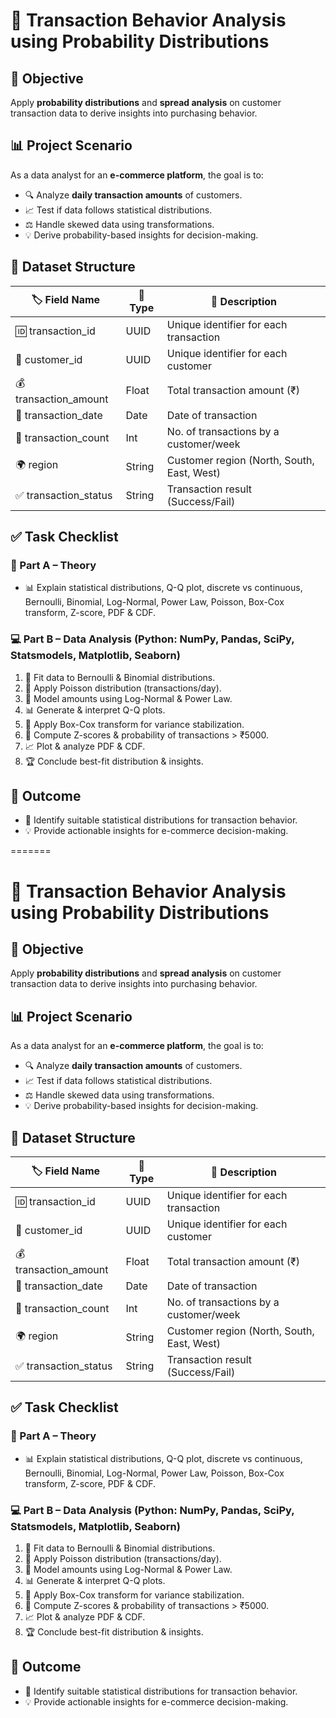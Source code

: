# 🛒 Transaction Behavior Analysis using Probability Distributions  

## 🎯 Objective  
Apply **probability distributions** and **spread analysis** on customer transaction data to derive insights into purchasing behavior.  

## 📊 Project Scenario  
As a data analyst for an **e-commerce platform**, the goal is to:  
- 🔍 Analyze **daily transaction amounts** of customers.  
- 📈 Test if data follows statistical distributions.  
- ⚖️ Handle skewed data using transformations.  
- 💡 Derive probability-based insights for decision-making.  

## 📂 Dataset Structure  
| 🏷️ Field Name       | 🔢 Type   | 📝 Description                              |
|----------------------|-----------|---------------------------------------------|
| 🆔 transaction_id    | UUID      | Unique identifier for each transaction      |
| 👤 customer_id       | UUID      | Unique identifier for each customer         |
| 💰 transaction_amount| Float     | Total transaction amount (₹)                |
| 📅 transaction_date  | Date      | Date of transaction                         |
| 🔢 transaction_count | Int       | No. of transactions by a customer/week      |
| 🌍 region            | String    | Customer region (North, South, East, West)  |
| ✅ transaction_status| String    | Transaction result (Success/Fail)           |

## ✅ Task Checklist  

### 📘 Part A – Theory  
- 📊 Explain statistical distributions, Q-Q plot, discrete vs continuous, Bernoulli, Binomial, Log-Normal, Power Law, Poisson, Box-Cox transform, Z-score, PDF & CDF.  

### 💻 Part B – Data Analysis (Python: NumPy, Pandas, SciPy, Statsmodels, Matplotlib, Seaborn)  
1. 🎲 Fit data to Bernoulli & Binomial distributions.  
2. 🔔 Apply Poisson distribution (transactions/day).  
3. 📐 Model amounts using Log-Normal & Power Law.  
4. 📊 Generate & interpret Q-Q plots.  
5. 🔄 Apply Box-Cox transform for variance stabilization.  
6. 🧮 Compute Z-scores & probability of transactions > ₹5000.  
7. 📈 Plot & analyze PDF & CDF.  
8. 🏆 Conclude best-fit distribution & insights.  

## 🚀 Outcome  
- 🎯 Identify suitable statistical distributions for transaction behavior.  
- 💡 Provide actionable insights for e-commerce decision-making.  

=======
# 🛒 Transaction Behavior Analysis using Probability Distributions  

## 🎯 Objective  
Apply **probability distributions** and **spread analysis** on customer transaction data to derive insights into purchasing behavior.  

## 📊 Project Scenario  
As a data analyst for an **e-commerce platform**, the goal is to:  
- 🔍 Analyze **daily transaction amounts** of customers.  
- 📈 Test if data follows statistical distributions.  
- ⚖️ Handle skewed data using transformations.  
- 💡 Derive probability-based insights for decision-making.  

## 📂 Dataset Structure  
| 🏷️ Field Name       | 🔢 Type   | 📝 Description                              |
|----------------------|-----------|---------------------------------------------|
| 🆔 transaction_id    | UUID      | Unique identifier for each transaction      |
| 👤 customer_id       | UUID      | Unique identifier for each customer         |
| 💰 transaction_amount| Float     | Total transaction amount (₹)                |
| 📅 transaction_date  | Date      | Date of transaction                         |
| 🔢 transaction_count | Int       | No. of transactions by a customer/week      |
| 🌍 region            | String    | Customer region (North, South, East, West)  |
| ✅ transaction_status| String    | Transaction result (Success/Fail)           |

## ✅ Task Checklist  

### 📘 Part A – Theory  
- 📊 Explain statistical distributions, Q-Q plot, discrete vs continuous, Bernoulli, Binomial, Log-Normal, Power Law, Poisson, Box-Cox transform, Z-score, PDF & CDF.  

### 💻 Part B – Data Analysis (Python: NumPy, Pandas, SciPy, Statsmodels, Matplotlib, Seaborn)  
1. 🎲 Fit data to Bernoulli & Binomial distributions.  
2. 🔔 Apply Poisson distribution (transactions/day).  
3. 📐 Model amounts using Log-Normal & Power Law.  
4. 📊 Generate & interpret Q-Q plots.  
5. 🔄 Apply Box-Cox transform for variance stabilization.  
6. 🧮 Compute Z-scores & probability of transactions > ₹5000.  
7. 📈 Plot & analyze PDF & CDF.  
8. 🏆 Conclude best-fit distribution & insights.  

## 🚀 Outcome  
- 🎯 Identify suitable statistical distributions for transaction behavior.  
- 💡 Provide actionable insights for e-commerce decision-making.  
